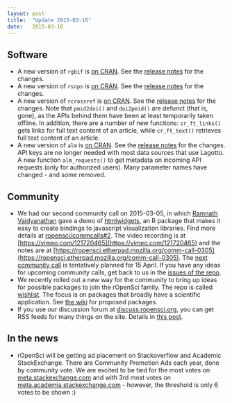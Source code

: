 ```yaml
---
layout: post
title:  "Update 2015-03-16"
date:   2015-03-16
---
```


## Software

* A new version of `rgbif` is [on CRAN](http://cran.rstudio.com/web/packages/rgbif). See the [release notes](https://github.com/ropensci/rgbif/releases/tag/v0.8.0) for the changes.
* A new version of `rsnps` is [on CRAN](http://cran.rstudio.com/web/packages/rsnps). See the [release notes](https://github.com/ropensci/rsnps/releases/tag/v0.1.6) for the changes. 
* A new version of `rcrossref` is [on CRAN](http://cran.rstudio.com/web/packages/rcrossref). See the [release notes](https://github.com/ropensci/rcrossref/releases/tag/v0.3.0) for the changes. Note that `pmid2doi()` and `doi2pmid()` are defunct (that is, gone), as the APIs behind them have been at least temporarily taken offline. In addition, there are a number of new functions: `cr_ft_links()` gets links for full text content of an article, while `cr_ft_text()` retrieves full text content of an article.
* A new version of `alm` is [on CRAN](http://cran.rstudio.com/web/packages/alm). See the [release notes](https://github.com/ropensci/alm/releases/tag/v0.4.0) for the changes. API keys are no longer needed with most data sources that use Lagotto. A new function `alm_requests()` to get metadata on incoming API requests (only for authorized users). Many parameter names have changed - and some removed. 

## Community

* We had our second community call on 2015-03-05, in which [Ramnath Vaidyanathan](https://github.com/ramnathv) gave a demo of [htmlwidgets](http://www.htmlwidgets.org/), an R package that makes it easy to create bindings to javascript visualization libraries. Find more details at [ropensci/commcalls#2](https://github.com/ropensci/commcalls/issues/2). The video recording is at [https://vimeo.com/121720465](https://vimeo.com/121720465) and the notes are at [https://ropensci.etherpad.mozilla.org/comm-call-0305](https://ropensci.etherpad.mozilla.org/comm-call-0305). The [next community call](https://github.com/ropensci/commcalls/issues/3) is tentatively planned for 15 April. If you have any ideas for upcoming community calls, get back to us in the [issues of the repo](https://github.com/ropensci/commcalls/issues). 
* We recently rolled out a new way for the community to bring up ideas for possible packages to join the rOpenSci family. The repo is called [wishlist](https://github.com/ropensci/wishlist). The focus is on packages that broadly have a scientific application. See [the wiki](https://github.com/ropensci/wishlist/wiki) for proposed packages.
* If you use our discussion forum at [discuss.ropensci.org](http://discuss.ropensci.org/), you can get RSS feeds for many things on the site. Details in [this post](http://discuss.ropensci.org/t/rss-feeds-for-this-site/158).

## In the news

* rOpenSci will be getting ad placement on Stackoverflow and Academic StackExchange. There are Community Promotion Ads each year, done by community vote. We are excited to be tied for the most votes on [meta.stackexchange.com][so] and with 3rd most votes on [meta.academia.stackexchange.com][academ] - however, the threshold is only 6 votes to be shown :)

[so]: http://meta.stackoverflow.com/questions/281524/open-source-advertising-sidebar-1h-2015/287687
[academ]: http://meta.academia.stackexchange.com/questions/1478/community-promotion-ads-2015/1614
